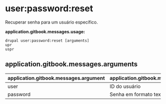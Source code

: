 # user:password:reset
Recuperar senha para um usuário específico.

**application.gitbook.messages.usage:**
```
drupal user:password:reset [arguments]
upr
uspr
```

## application.gitbook.messages.arguments
application.gitbook.messages.argument | application.gitbook.messages.details
---------|-------------
user | ID do usuário
password | Senha em formato texto
